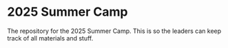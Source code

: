 # 2025 Summer Camp

The repository for the 2025 Summer Camp. This is so the leaders can keep track of all materials and stuff.